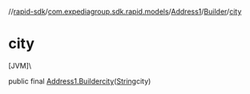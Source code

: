 //[rapid-sdk](../../../../index.md)/[com.expediagroup.sdk.rapid.models](../../index.md)/[Address1](../index.md)/[Builder](index.md)/[city](city.md)

# city

[JVM]\

public final [Address1.Builder](index.md)[city](city.md)([String](https://docs.oracle.com/javase/8/docs/api/java/lang/String.html)city)
